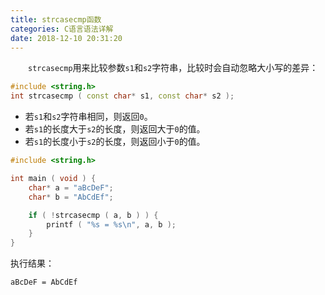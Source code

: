 ```yaml
---
title: strcasecmp函数
categories: C语言语法详解
date: 2018-12-10 20:31:20
---
```

&emsp;&emsp;`strcasecmp`用来比较参数`s1`和`s2`字符串，比较时会自动忽略大小写的差异：<!--more-->

``` cpp
#include <string.h>
int strcasecmp ( const char* s1, const char* s2 );
```

- 若`s1`和`s2`字符串相同，则返回`0`。
- 若`s1`的长度大于`s2`的长度，则返回大于`0`的值。
- 若`s1`的长度小于`s2`的长度，则返回小于`0`的值。

``` cpp
#include <string.h>

int main ( void ) {
    char* a = "aBcDeF";
    char* b = "AbCdEf";

    if ( !strcasecmp ( a, b ) ) {
        printf ( "%s = %s\n", a, b );
    }
}
```

执行结果：

``` bash
aBcDeF = AbCdEf
```